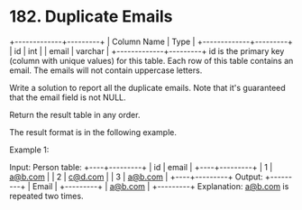 # 182. Duplicate Emails

+-------------+---------+
| Column Name | Type |
+-------------+---------+
| id | int |
| email | varchar |
+-------------+---------+
id is the primary key (column with unique values) for this table.
Each row of this table contains an email. The emails will not contain uppercase letters.

Write a solution to report all the duplicate emails. Note that it's guaranteed that the email field is not NULL.

Return the result table in any order.

The result format is in the following example.

Example 1:

Input:
Person table:
+----+---------+
| id | email |
+----+---------+
| 1 | a@b.com |
| 2 | c@d.com |
| 3 | a@b.com |
+----+---------+
Output:
+---------+
| Email |
+---------+
| a@b.com |
+---------+
Explanation: a@b.com is repeated two times.
